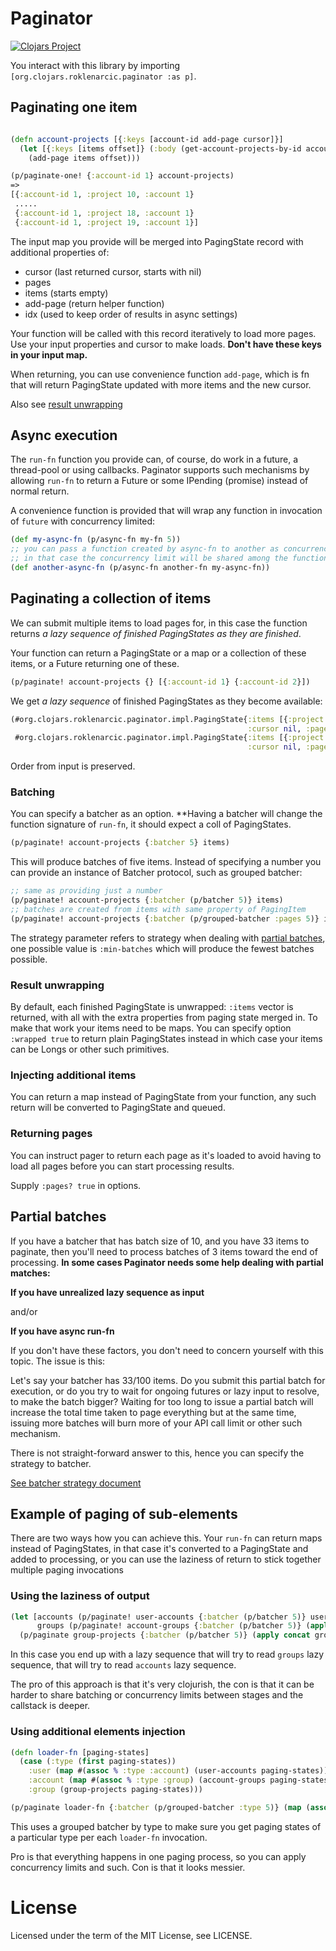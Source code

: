 # Paginator

[![Clojars Project](https://img.shields.io/clojars/v/org.clojars.roklenarcic/paginator.svg)](https://clojars.org/org.clojars.roklenarcic/paginator)

You interact with this library by importing `[org.clojars.roklenarcic.paginator :as p]`.

## Paginating one item

```clojure

(defn account-projects [{:keys [account-id add-page cursor]}]
  (let [{:keys [items offset]} (:body (get-account-projects-by-id account-id cursor))]
    (add-page items offset)))

(p/paginate-one! {:account-id 1} account-projects)
=>
[{:account-id 1, :project 10, :account 1}
 .....
 {:account-id 1, :project 18, :account 1}
 {:account-id 1, :project 19, :account 1}]
```

The input map you provide will be merged into PagingState record with additional properties of:
- cursor (last returned cursor, starts with nil)
- pages
- items (starts empty)
- add-page (return helper function)
- idx (used to keep order of results in async settings)

Your function will be called with this record iteratively to load more pages. Use your input properties
and cursor to make loads. **Don't have these keys in your input map.**

When returning, you can use convenience function `add-page`, which is fn that will
return PagingState updated with more items and the new cursor.

Also see [result unwrapping](#result-unwrapping)

## Async execution

The `run-fn` function you provide can, of course, do work in a future, a thread-pool or using callbacks. Paginator supports
such mechanisms by allowing `run-fn` to return a Future or some IPending (promise) instead of normal return.

A convenience function is provided that will wrap any function in invocation of `future` with concurrency limited:

```clojure
(def my-async-fn (p/async-fn my-fn 5))
;; you can pass a function created by async-fn to another as concurrency parameter
;; in that case the concurrency limit will be shared among the functions
(def another-async-fn (p/async-fn another-fn my-async-fn))
```

## Paginating a collection of items

We can submit multiple items to load pages for, in this case the function returns
*a lazy sequence of finished PagingStates as they are finished*. 

Your function can return a PagingState or a map or a collection of these items, or a Future returning one of these.

```clojure
(p/paginate! account-projects {} [{:account-id 1} {:account-id 2}])
```

We get *a lazy sequence* of finished PagingStates as they become available:

```clojure
(#org.clojars.roklenarcic.paginator.impl.PagingState{:items [{:project 10, :account 1} ....],
                                                     :cursor nil, :pages 5, :add-page nil, :idx 0, :account-id 1}
 #org.clojars.roklenarcic.paginator.impl.PagingState{:items [{:project 20, :account 2} ....],
                                                     :cursor nil, :pages 5, :add-page nil, :idx 1, :account-id 2})
```

Order from input is preserved.

### Batching

You can specify a batcher as an option. **Having a batcher will change the function signature of `run-fn`, it should
expect a coll of PagingStates.

```clojure
(p/paginate! account-projects {:batcher 5} items)
```

This will produce batches of five items. Instead of specifying a number you can provide an instance of Batcher protocol,
such as grouped batcher:

```clojure
;; same as providing just a number
(p/paginate! account-projects {:batcher (p/batcher 5)} items)
;; batches are created from items with same property of PagingItem
(p/paginate! account-projects {:batcher (p/grouped-batcher :pages 5)} items)
```

The strategy parameter refers to strategy when dealing with [partial batches](#partial-batches), one possible value
is `:min-batches` which will produce the fewest batches possible.

### Result unwrapping

By default, each finished PagingState is unwrapped: `:items` vector is returned, with all with the extra properties from paging state merged in.
To make that work your items need to be maps. You can specify option `:wrapped true` to return plain PagingStates instead
in which case your items can be Longs or other such primitives.

### Injecting additional items

You can return a map instead of PagingState from your function, any such return will be converted to PagingState 
and queued.

### Returning pages

You can instruct pager to return each page as it's loaded to avoid having to load all pages before you can start processing results.

Supply `:pages? true` in options.

## Partial batches

If you have a batcher that has batch size of 10, and you have 33 items to paginate, then you'll need to process
batches of 3 items toward the end of processing. **In some cases Paginator needs some help dealing with partial matches:**

**If you have unrealized lazy sequence as input**

and/or

**If you have async run-fn** 

If you don't have these factors, you don't need to concern yourself with this topic. The issue is this: 

Let's say your batcher has 33/100 items. Do you submit this partial batch for execution, or do you try
to wait for ongoing futures or lazy input to resolve, to make the batch bigger? Waiting for too long to issue a partial
batch will increase the total time taken to page everything but at the same time, issuing more batches
will burn more of your API call limit or other such mechanism.

There is not straight-forward answer to this, hence you can specify the strategy to batcher.

[See batcher strategy document](doc/batcher-strategy.md)

## Example of paging of sub-elements

There are two ways how you can achieve this.
Your `run-fn` can return maps instead of PagingStates, in that case it's converted to a PagingState and added to processing,
or you can use the laziness of return to stick together multiple paging invocations

### Using the laziness of output

```clojure
(let [accounts (p/paginate! user-accounts {:batcher (p/batcher 5)} users)
      groups (p/paginate! account-groups {:batcher (p/batcher 5)} (apply concat accounts))]
  (p/paginate group-projects {:batcher (p/batcher 5)} (apply concat groups)))
```

In this case you end up with a lazy sequence that will try to read `groups` lazy sequence, that will try to read `accounts`
lazy sequence. 

The pro of this approach is that it's very clojurish, the con is that it can be harder to share batching or concurrency
limits between stages and the callstack is deeper.

### Using additional elements injection

```clojure
(defn loader-fn [paging-states]
  (case (:type (first paging-states))
    :user (map #(assoc % :type :account) (user-accounts paging-states))
    :account (map #(assoc % :type :group) (account-groups paging-states))
    :group (group-projects paging-states)))

(p/paginate loader-fn {:batcher (p/grouped-batcher :type 5)} (map (assoc % :type :user) users))
```
This uses a grouped batcher by type to make sure you get paging states of a particular type per each `loader-fn` invocation.

Pro is that everything happens in one paging process, so you can apply concurrency limits and such. Con is that
it looks messier.

# License

Licensed under the term of the MIT License, see LICENSE.
